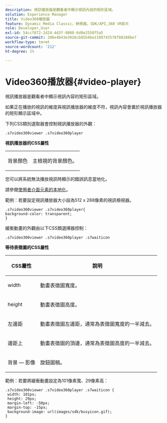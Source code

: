 ```yaml
---
description: 視訊播放器是觀看者中顯示視訊內容的矩形區域。
solution: Experience Manager
title: Video360播放器
feature: Dynamic Media Classic，檢視器，SDK/API,360 VR影片
role: Developer,User
exl-id: 54ccf872-2d24-4d3f-9808-6d0e2558f5a5
source-git-commit: 206e4643e3926cb85b4be2189743578f88180be7
workflow-type: tm+mt
source-wordcount: '212'
ht-degree: 1%

---
```


# Video360播放器{#video-player}

視訊播放器是觀看者中顯示視訊內容的矩形區域。

<!--<a id="section_061E550C1C1D4DB2BD663A898895B38C"></a>-->

如果正在播放的視訊的維度與視訊播放器的維度不符，視訊內容會置於視訊播放器的矩形顯示區域中。

下列CSS類別選取器會控制視訊播放器的外觀：

```
.s7video360viewer .s7video360player
```

**視訊播放器的CSS屬性**

<table id="table_C48C56E696304C9BAFEE71BA9EA9A174"> 
 <tbody> 
  <tr> 
   <td colname="col1"> <p> <span class="codeph"> 背景顏色  </span> </p> </td> 
   <td colname="col2"> <p>主檢視的背景顏色。 </p> </td> 
  </tr> 
 </tbody> 
</table>

您可以將系統無法播放視訊時顯示的錯誤訊息當地化。

請參閱[使用者介面元素的本地化](../../../c-html5-aem-asset-viewers/c-html5-aem-video360/c-html5-aem-video360-localization.md#concept-16262b8096474d6c9c018c3e99110dd1)。

範例：若要設定視訊播放器大小設為512 x 288像素的視訊檢視器。

```
.s7video360viewer .s7video360player{ 
background-color: transparent; 
}
```

<!--<a id="section_5B82913FF3C44B7B8187969CB15E9560"></a>-->

緩衝動畫的外觀由以下CSS類選擇器控制：

```
.s7video360viewer .s7video360player .s7waiticon
```

**等待表徵圖的CSS屬性**

<table id="table_8DB41A0FF2A746F78B763564C4F3EBE0"> 
 <thead> 
  <tr> 
   <th colname="col1" class="entry"> <p>CSS屬性 </p> </th> 
   <th colname="col2" class="entry"> <p>說明 </p> </th> 
  </tr> 
 </thead>
 <tbody> 
  <tr> 
   <td colname="col1"> <p> <span class="codeph"> width </span> </p> </td> 
   <td colname="col2"> <p> 動畫表徵圖寬度。 </p> </td> 
  </tr> 
  <tr> 
   <td colname="col1"> <p> <span class="codeph"> height </span> </p> </td> 
   <td colname="col2"> <p> 動畫表徵圖高度。 </p> </td> 
  </tr> 
  <tr> 
   <td colname="col1"> <p> <span class="codeph"> 左邊距  </span> </p> </td> 
   <td colname="col2"> <p> 動畫表徵圖左邊距，通常為表徵圖寬度的一半減去。 </p> </td> 
  </tr> 
  <tr> 
   <td colname="col1"> <p> <span class="codeph"> 邊距上  </span> </p> </td> 
   <td colname="col2"> <p> 動畫表徵圖的頂邊，通常為表徵圖高度的一半減去。 </p> </td> 
  </tr> 
  <tr> 
   <td colname="col1"> <p> <span class="codeph"> 背景 — 影像  </span> </p> </td> 
   <td colname="col2"> <p> 旋鈕圖稿。 </p> </td> 
  </tr> 
 </tbody> 
</table>

範例：若要將緩衝動畫設定為101像素寬、29像素高：

```
.s7video360viewer .s7video360player .s7waiticon { 
 width: 101px; 
 height: 29px; 
 margin-left: -50px; 
 margin-top: -15px; 
 background-image: url(images/sdk/busyicon.gif); 
}
```
